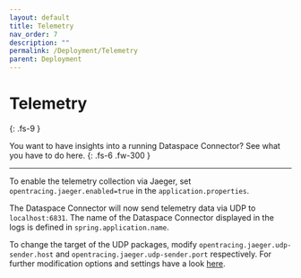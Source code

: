 ```yaml
---
layout: default
title: Telemetry
nav_order: 7
description: ""
permalink: /Deployment/Telemetry
parent: Deployment
---
```


# Telemetry
{: .fs-9 }

You want to have insights into a running Dataspace Connector? See what you have to do here.
{: .fs-6 .fw-300 }

---

To enable the telemetry collection via Jaeger, set `opentracing.jaeger.enabled=true` in the
`application.properties`.

The Dataspace Connector will now send telemetry data via UDP to `localhost:6831`. The name of the
Dataspace Connector displayed in the logs is defined in `spring.application.name`.

To change the target of the UDP packages, modify `opentracing.jaeger.udp-sender.host` and
`opentracing.jaeger.udp-sender.port` respectively. For further modification options and settings
have a look [here](https://github.com/opentracing-contrib/java-spring-jaeger).

